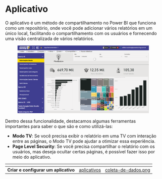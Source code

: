 # Aplicativo

O aplicativo é um método de compartilhamento no Power BI que funciona como um repositório, onde você pode adicionar vários relatórios em um único local, facilitando o compartilhamento com os usuários e fornecendo uma visão centralizada de vários relatórios.

<figure><img src="../.gitbook/assets/image (4) (2).png" alt=""><figcaption></figcaption></figure>

Dentro dessa funcionalidade, destacamos algumas ferramentas importantes para saber o que são e como utilizá-las:

* **Modo TV**: Se você precisa exibir o relatório em uma TV com interação entre as páginas, o Modo TV pode ajudar a otimizar essa experiência.
* **Page Level Security**: Se você precisa compartilhar o relatório com os usuários, mas deseja ocultar certas páginas, é possível fazer isso por meio do aplicativo.



<table data-view="cards"><thead><tr><th></th><th data-hidden data-card-target data-type="content-ref"></th><th data-hidden data-card-cover data-type="files"></th></tr></thead><tbody><tr><td><strong>Criar e configurar um aplicativo</strong></td><td><a href="../portal-de-administracao/aplicativos/">aplicativos</a></td><td><a href="../.gitbook/assets/coleta-de-dados.png">coleta-de-dados.png</a></td></tr></tbody></table>





